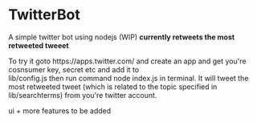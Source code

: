 # TwitterBot
A simple twitter bot using nodejs (WIP)
<b> currently retweets the most retweeted tweeet</b>
<p> To try it goto <a> https://apps.twitter.com/ </a> and create an app and get you're cosnsumer key, secret etc and add it to <br>
 lib/config.js then run command node index.js in terminal. It will tweet the most retweeted tweet (which is related to the topic specified in lib/searchterms) from you're twitter account.                                                                                                         
<p> ui + more features to be added<p>
